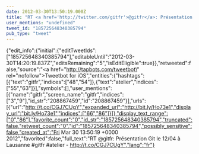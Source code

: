 ```yaml
---
date: 2012-03-30T13:50:19.000Z
title: "RT <a href='http://twitter.com/gitfr'>@gitfr</a>: Présentation Git le 12/04 à Lausanne #gitfr #atelier - http://t.co/CGJ7CUgY″"
user_mentions: "undefined"
tweet_id: "185725648340385794"
pub_type: "tweet"
---
```

{"edit_info":{"initial":{"editTweetIds":["185725648340385794"],"editableUntil":"2012-03-30T14:20:19.837Z","editsRemaining":"5","isEditEligible":true}},"retweeted":false,"source":"<a href=\"http://tapbots.com/tweetbot\" rel=\"nofollow\">Tweetbot for iOS</a>","entities":{"hashtags":[{"text":"gitfr","indices":["48","54"]},{"text":"atelier","indices":["55","63"]}],"symbols":[],"user_mentions":[{"name":"gitfr","screen_name":"gitfr","indices":["3","9"],"id_str":"208867459","id":"208867459"}],"urls":[{"url":"http://t.co/CGJ7CUgY","expanded_url":"http://bit.ly/Ho73e1","display_url":"bit.ly/Ho73e1","indices":["66","86"]}]},"display_text_range":["0","86"],"favorite_count":"0","id_str":"185725648340385794","truncated":false,"retweet_count":"0","id":"185725648340385794","possibly_sensitive":false,"created_at":"Fri Mar 30 13:50:19 +0000 2012","favorited":false,"full_text":"RT @gitfr: Présentation Git le 12/04 à Lausanne #gitfr #atelier - http://t.co/CGJ7CUgY","lang":"fr"}
